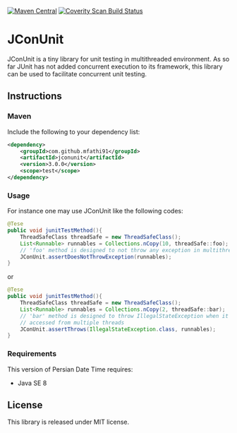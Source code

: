 [![Maven Central](https://maven-badges.herokuapp.com/maven-central/com.github.mfathi91/jconunit/badge.svg)](http://search.maven.org/#search|ga|1|com.github.mfathi91/jconunit)
<a href="https://scan.coverity.com/projects/mfathi91-jconunit">
  <img alt="Coverity Scan Build Status"
       src="https://scan.coverity.com/projects/21151/badge.svg"/>
</a>

# JConUnit

JConUnit is a tiny library for unit testing in multithreaded environment. As so far JUnit has not added concurrent execution to its 
framework, this library can be used to facilitate concurrent unit testing.

## Instructions

### Maven
Include the following to your dependency list:
```xml
<dependency>
    <groupId>com.github.mfathi91</groupId>
    <artifactId>jconunit</artifactId>
    <version>3.0.0</version>
    <scope>test</scope>
</dependency>
```

### Usage
For instance one may use JConUnit like the following codes:
```java
@Tese
public void junitTestMethod(){
    ThreadSafeClass threadSafe = new ThreadSafeClass();
    List<Runnable> runnables = Collections.nCopy(10, threadSafe::foo);
    // 'foo' method is designed to not throw any exception in multithreaded environment
    JConUnit.assertDoesNotThrowException(runnables);
}
```
or
```java
@Tese
public void junitTestMethod(){
    ThreadSafeClass threadSafe = new ThreadSafeClass();
    List<Runnable> runnables = Collections.nCopy(2, threadSafe::bar);
    // 'bar' method is designed to throw IllegalStateException when it is 
    // accessed from multiple threads
    JConUnit.assertThrows(IllegalStateException.class, runnables);
}
```
### Requirements
This version of Persian Date Time requires:
 * Java SE 8

## License
This library is released under MIT license.
